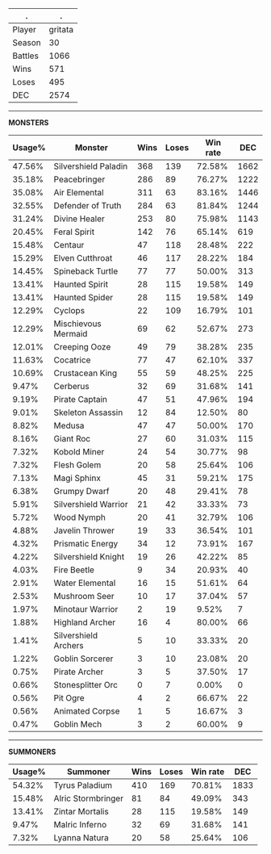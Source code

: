 .|.
|-|-
Player|gritata
Season|30
Battles|1066
Wins|571
Loses|495
DEC|2574

---
**MONSTERS**

Usage%|Monster|Wins|Loses|Win rate|DEC|
-|-|-|-|-|-|
47.56%|Silvershield Paladin|368|139|72.58%|1662|
35.18%|Peacebringer|286|89|76.27%|1222|
35.08%|Air Elemental|311|63|83.16%|1446|
32.55%|Defender of Truth|284|63|81.84%|1244|
31.24%|Divine Healer|253|80|75.98%|1143|
20.45%|Feral Spirit|142|76|65.14%|619|
15.48%|Centaur|47|118|28.48%|222|
15.29%|Elven Cutthroat|46|117|28.22%|184|
14.45%|Spineback Turtle|77|77|50.00%|313|
13.41%|Haunted Spirit|28|115|19.58%|149|
13.41%|Haunted Spider|28|115|19.58%|149|
12.29%|Cyclops|22|109|16.79%|101|
12.29%|Mischievous Mermaid|69|62|52.67%|273|
12.01%|Creeping Ooze|49|79|38.28%|235|
11.63%|Cocatrice|77|47|62.10%|337|
10.69%|Crustacean King|55|59|48.25%|225|
9.47%|Cerberus|32|69|31.68%|141|
9.19%|Pirate Captain|47|51|47.96%|194|
9.01%|Skeleton Assassin|12|84|12.50%|80|
8.82%|Medusa|47|47|50.00%|170|
8.16%|Giant Roc|27|60|31.03%|115|
7.32%|Kobold Miner|24|54|30.77%|98|
7.32%|Flesh Golem|20|58|25.64%|106|
7.13%|Magi Sphinx|45|31|59.21%|175|
6.38%|Grumpy Dwarf|20|48|29.41%|78|
5.91%|Silvershield Warrior|21|42|33.33%|73|
5.72%|Wood Nymph|20|41|32.79%|106|
4.88%|Javelin Thrower|19|33|36.54%|101|
4.32%|Prismatic Energy|34|12|73.91%|167|
4.22%|Silvershield Knight|19|26|42.22%|85|
4.03%|Fire Beetle|9|34|20.93%|40|
2.91%|Water Elemental|16|15|51.61%|64|
2.53%|Mushroom Seer|10|17|37.04%|57|
1.97%|Minotaur Warrior|2|19|9.52%|7|
1.88%|Highland Archer|16|4|80.00%|66|
1.41%|Silvershield Archers|5|10|33.33%|20|
1.22%|Goblin Sorcerer|3|10|23.08%|20|
0.75%|Pirate Archer|3|5|37.50%|17|
0.66%|Stonesplitter Orc|0|7|0.00%|0|
0.56%|Pit Ogre|4|2|66.67%|22|
0.56%|Animated Corpse|1|5|16.67%|3|
0.47%|Goblin Mech|3|2|60.00%|9|

---
**SUMMONERS**

Usage%|Summoner|Wins|Loses|Win rate|DEC|
-|-|-|-|-|-|
54.32%|Tyrus Paladium|410|169|70.81%|1833|
15.48%|Alric Stormbringer|81|84|49.09%|343|
13.41%|Zintar Mortalis|28|115|19.58%|149|
9.47%|Malric Inferno|32|69|31.68%|141|
7.32%|Lyanna Natura|20|58|25.64%|106|
